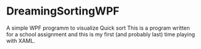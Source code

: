 # DreamingSortingWPF
A simple WPF programm to visualize Quick sort
This is a program written for a school assignment and this is my first (and probably last) time playing with XAML.
